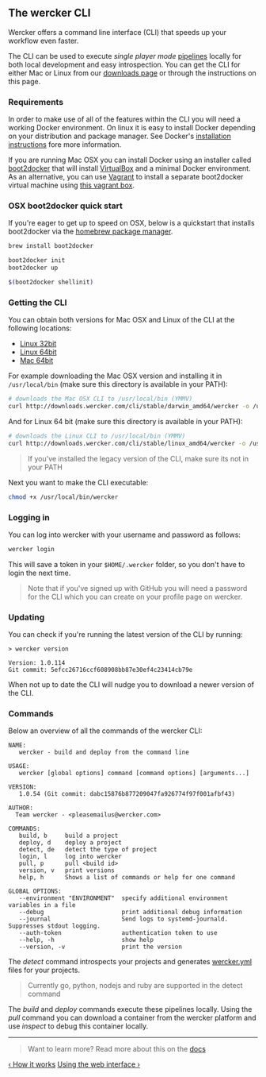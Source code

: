 ## The wercker CLI

Wercker offers a command line interface (CLI) that speeds up your workflow
even faster.

The CLI can be used to execute *single player mode*
[pipelines](/learn/pipelines/01_introduction.html) locally for both local
development and easy introspection. You can get the CLI for either Mac or Linux from our [downloads
page](http://wercker.com/downloads) or through the instructions on this
page.

### Requirements

In order to make use of all of the features within the CLI you will need
a working Docker environment. On linux it is easy to install Docker
depending on your distribution and package manager. See Docker's
[installation
instructions](https://docs.docker.com/installation/#installation) fore more information.

If you are running Mac OSX you can install Docker using an installer
called [boot2docker](https://docs.docker.com/installation/mac/) that
will install [VirtualBox](https://www.virtualbox.org/) and a minimal
Docker environment. As an alternative, you can use
[Vagrant](http://vagrantup.com) to install a separate boot2docker
virtual machine using [this vagrant box](https://github.com/mitchellh/boot2docker-vagrant-box).

### OSX boot2docker quick start

If you're eager to get up to speed on OSX, below is a quickstart that
installs boot2docker via the [homebrew package
manager](http://brew.sh/).

```sh
brew install boot2docker

boot2docker init
boot2docker up

$(boot2docker shellinit)
```

### Getting the CLI

You can obtain both versions for Mac OSX and Linux of the CLI at the
following locations:

* [Linux 32bit](http://downloads.wercker.com/cli/stable/linux_386/wercker)
* [Linux 64bit](http://downloads.wercker.com/cli/stable/linux_amd64/wercker)
* [Mac 64bit](http://downloads.wercker.com/cli/stable/darwin_amd64/wercker)

For example downloading the Mac OSX version and
installing it in `/usr/local/bin` (make sure this directory is available
in your PATH):

```sh
# downloads the Mac OSX CLI to /usr/local/bin (YMMV)
curl http://downloads.wercker.com/cli/stable/darwin_amd64/wercker -o /usr/local/bin/wercker
```

And for Linux 64 bit (make sure this directory is available in your
PATH):

```sh
# downloads the Linux CLI to /usr/local/bin (YMMV)
curl http://downloads.wercker.com/cli/stable/linux_amd64/wercker -o /usr/local/bin/wercker
```

> If you've installed the legacy version of the CLI, make sure its not
in your PATH

Next you want to make the CLI executable:

```sh
chmod +x /usr/local/bin/wercker
```

### Logging in

You can log into wercker with your username and password as follows:

```sh
wercker login
```

This will save a token in your `$HOME/.wercker` folder, so you don't
have to login the next time.

> Note that if you've signed up with GitHub you will need a password for the CLI which you can create on your profile page on wercker.

### Updating

You can check if you're running the latest version of the CLI by
running:

```
> wercker version

Version: 1.0.114
Git commit: 5efcc26716ccf608908bb87e30ef4c23414cb79e
```

When not up to date the CLI will nudge you to download a newer version
of the CLI.


### Commands

Below an overview of all the commands of the wercker CLI:

```
NAME:
   wercker - build and deploy from the command line

USAGE:
   wercker [global options] command [command options] [arguments...]

VERSION:
   1.0.54 (Git commit: dabc15876b877209047fa926774f97f001afbf43)

AUTHOR:
  Team wercker - <pleasemailus@wercker.com>

COMMANDS:
   build, b     build a project
   deploy, d    deploy a project
   detect, de   detect the type of project
   login, l     log into wercker
   pull, p      pull <build id>
   version, v   print versions
   help, h      Shows a list of commands or help for one command

GLOBAL OPTIONS:
   --environment "ENVIRONMENT"  specify additional environment variables in a file
   --debug                      print additional debug information
   --journal                    Send logs to systemd-journald. Suppresses stdout logging.
   --auth-token                 authentication token to use
   --help, -h                   show help
   --version, -v                print the version
```

The *detect* command introspects your projects and generates
[wercker.yml](/learn/wercker-yml/01_introduction.html) files for your
projects.

> Currently go, python, nodejs and ruby are supported in the detect
> command

The *build* and *deploy* commands execute these pipelines locally. Using
the *pull* command you can download a container from the wercker
platform and use *inspect* to debug this container locally.

- - -
> Want to learn more? Read more about this on the
> [docs](/docs/cli/requirements.html)

[&lsaquo; How it works](/learn/basics/02_how-it-works.html "nav previous basics")
[Using the web interface &rsaquo;](/learn/basics/04_using-the-web-interface.html "nav next basics")

